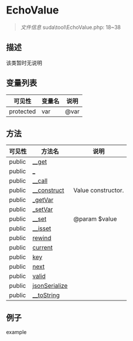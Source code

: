 #  EchoValue 

> *文件信息* suda\tool\EchoValue.php: 18~38



## 描述

该类暂时无说明





## 变量列表
| 可见性 |  变量名   | 说明 |
|--------|----|------|
| protected   | var | @var| 



## 方法


| 可见性 | 方法名 | 说明 |
|--------|-------|------|
| public |[__get](EchoValue/__get.md) |  |
| public |[_](EchoValue/_.md) |  |
| public |[__call](EchoValue/__call.md) |  |
| public |[__construct](EchoValue/__construct.md) | Value constructor. |
| public |[_getVar](EchoValue/_getVar.md) |  |
| public |[_setVar](EchoValue/_setVar.md) |  |
| public |[__set](EchoValue/__set.md) | @param $value |
| public |[__isset](EchoValue/__isset.md) |  |
| public |[rewind](EchoValue/rewind.md) |  |
| public |[current](EchoValue/current.md) |  |
| public |[key](EchoValue/key.md) |  |
| public |[next](EchoValue/next.md) |  |
| public |[valid](EchoValue/valid.md) |  |
| public |[jsonSerialize](EchoValue/jsonSerialize.md) |  |
| public |[__toString](EchoValue/__toString.md) |  |



## 例子

example